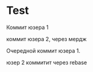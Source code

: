 # Test

Коммит юзера 1

коммит юзера 2, через мердж

Очередной коммит юзера 1.

юзер 2 коммитит через rebase
